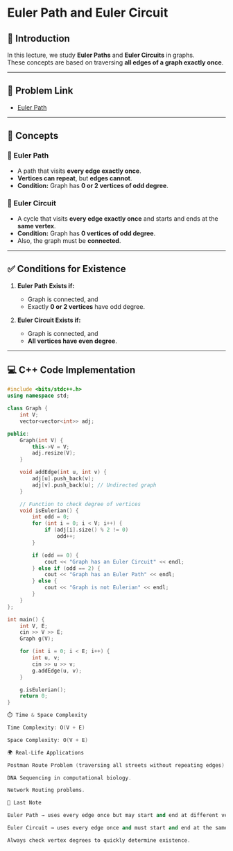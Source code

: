 # Euler Path and Euler Circuit

## 📌 Introduction
In this lecture, we study **Euler Paths** and **Euler Circuits** in graphs.  
These concepts are based on traversing **all edges of a graph exactly once**.

---

## 🧩 Problem Link
- [Euler Path](https://www.geeksforgeeks.org/problem...)

---

## 📖 Concepts

### 🔹 Euler Path
- A path that visits **every edge exactly once**.  
- **Vertices can repeat**, but **edges cannot**.  
- **Condition:** Graph has **0 or 2 vertices of odd degree**.

### 🔹 Euler Circuit
- A cycle that visits **every edge exactly once** and starts and ends at the **same vertex**.  
- **Condition:** Graph has **0 vertices of odd degree**.  
- Also, the graph must be **connected**.

---

## ✅ Conditions for Existence

1. **Euler Path Exists if:**  
   - Graph is connected, and  
   - Exactly **0 or 2 vertices** have odd degree.  

2. **Euler Circuit Exists if:**  
   - Graph is connected, and  
   - **All vertices have even degree**.  

---

## 💻 C++ Code Implementation

```cpp
#include <bits/stdc++.h>
using namespace std;

class Graph {
    int V;
    vector<vector<int>> adj;

public:
    Graph(int V) {
        this->V = V;
        adj.resize(V);
    }

    void addEdge(int u, int v) {
        adj[u].push_back(v);
        adj[v].push_back(u); // Undirected graph
    }

    // Function to check degree of vertices
    void isEulerian() {
        int odd = 0;
        for (int i = 0; i < V; i++) {
            if (adj[i].size() % 2 != 0)
                odd++;
        }

        if (odd == 0) {
            cout << "Graph has an Euler Circuit" << endl;
        } else if (odd == 2) {
            cout << "Graph has an Euler Path" << endl;
        } else {
            cout << "Graph is not Eulerian" << endl;
        }
    }
};

int main() {
    int V, E;
    cin >> V >> E;
    Graph g(V);

    for (int i = 0; i < E; i++) {
        int u, v;
        cin >> u >> v;
        g.addEdge(u, v);
    }

    g.isEulerian();
    return 0;
}

⏱️ Time & Space Complexity

Time Complexity: O(V + E)

Space Complexity: O(V + E)

🌍 Real-Life Applications

Postman Route Problem (traversing all streets without repeating edges).

DNA Sequencing in computational biology.

Network Routing problems.

📌 Last Note

Euler Path → uses every edge once but may start and end at different vertices.

Euler Circuit → uses every edge once and must start and end at the same vertex.

Always check vertex degrees to quickly determine existence.